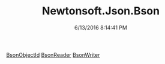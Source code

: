 ﻿---
title: Newtonsoft.Json.Bson
date: 6/13/2016 8:14:41 PM
---

[BsonObjectId](T-Newtonsoft.Json.Bson.BsonObjectId.html)
[BsonReader](T-Newtonsoft.Json.Bson.BsonReader.html)
[BsonWriter](T-Newtonsoft.Json.Bson.BsonWriter.html)
